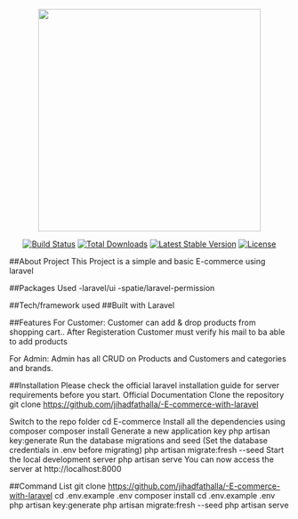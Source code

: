 <p align="center"><img src="https://res.cloudinary.com/dtfbvvkyp/image/upload/v1566331377/laravel-logolockup-cmyk-red.svg" width="400"></p>

<p align="center">
<a href="https://travis-ci.org/laravel/framework"><img src="https://travis-ci.org/laravel/framework.svg" alt="Build Status"></a>
<a href="https://packagist.org/packages/laravel/framework"><img src="https://poser.pugx.org/laravel/framework/d/total.svg" alt="Total Downloads"></a>
<a href="https://packagist.org/packages/laravel/framework"><img src="https://poser.pugx.org/laravel/framework/v/stable.svg" alt="Latest Stable Version"></a>
<a href="https://packagist.org/packages/laravel/framework"><img src="https://poser.pugx.org/laravel/framework/license.svg" alt="License"></a>
</p>

##About Project
This Project is a simple and basic E-commerce using laravel

##Packages Used
-laravel/ui
-spatie/laravel-permission

##Tech/framework used
##Built with
Laravel

##Features
For Customer:
Customer can add & drop products from shopping cart.. After Registeration Customer must verify his mail to ba able to add products

For Admin:
Admin has all CRUD on Products and Customers and categories and brands.

##Installation
Please check the official laravel installation guide for server requirements before you start. Official Documentation
Clone the repository git clone https://github.com/jihadfathalla/-E-commerce-with-laravel

Switch to the repo folder cd E-commerce
Install all the dependencies using composer composer install
Generate a new application key php artisan key:generate
Run the database migrations and seed (Set the database credentials in .env before migrating) php artisan migrate:fresh --seed
Start the local development server php artisan serve
You can now access the server at http://localhost:8000

##Command List
git clone https://github.com/jihadfathalla/-E-commerce-with-laravel
cd .env.example .env
composer install
cd .env.example .env
php artisan key:generate
php artisan migrate:fresh --seed
php artisan serve

